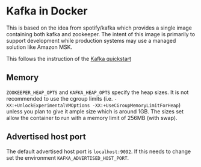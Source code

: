 # Kafka in Docker

This is based on the idea from spotify/kafka which provides a single image containing both kafka and zookeeper.  The intent of this image is primarily to support development while production systems may use a managed solution like Amazon MSK.

This follows the instruction of the [Kafka quickstart](https://kafka.apache.org/quickstart)

## Memory

`ZOOKEEPER_HEAP_OPTS` and `KAFKA_HEAP_OPTS` specify the heap sizes.  It is not recommended to use the cgroup limits (i.e. `-XX:+UnlockExperimentalVMOptions -XX:+UseCGroupMemoryLimitForHeap`) unless you plan to give it ample size which is around 1GB.  The sizes set allow the container to run with a memory limit of 256MB (with swap).

## Advertised host port

The default advertised host port is `localhost:9092`.  If this needs to change set the environment `KAFKA_ADVERTISED_HOST_PORT`.
